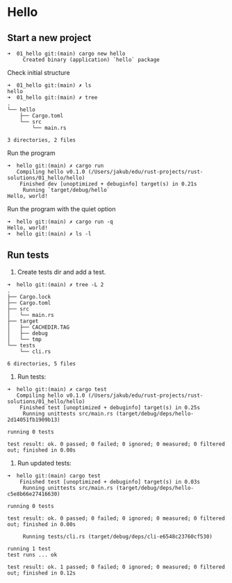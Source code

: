 # Hello

## Start a new project

```shell
➜  01_hello git:(main) cargo new hello
     Created binary (application) `hello` package
```

Check initial structure

```shell
➜  01_hello git:(main) ✗ ls
hello
➜  01_hello git:(main) ✗ tree
.
└── hello
    ├── Cargo.toml
    └── src
        └── main.rs

3 directories, 2 files
```

Run the program

```shell
➜  hello git:(main) ✗ cargo run
   Compiling hello v0.1.0 (/Users/jakub/edu/rust-projects/rust-solutions/01_hello/hello)
    Finished dev [unoptimized + debuginfo] target(s) in 0.21s
     Running `target/debug/hello`
Hello, world!
```

Run the program with the quiet option

```shell
➜  hello git:(main) ✗ cargo run -q
Hello, world!
➜  hello git:(main) ✗ ls -l
```

## Run tests

1. Create tests dir and add a test.

```shell
➜  hello git:(main) ✗ tree -L 2
.
├── Cargo.lock
├── Cargo.toml
├── src
│   └── main.rs
├── target
│   ├── CACHEDIR.TAG
│   ├── debug
│   └── tmp
└── tests
    └── cli.rs

6 directories, 5 files
```

1. Run tests:

```shell
➜  hello git:(main) ✗ cargo test
   Compiling hello v0.1.0 (/Users/jakub/edu/rust-projects/rust-solutions/01_hello/hello)
    Finished test [unoptimized + debuginfo] target(s) in 0.25s
     Running unittests src/main.rs (target/debug/deps/hello-2d14051fb1909b13)

running 0 tests

test result: ok. 0 passed; 0 failed; 0 ignored; 0 measured; 0 filtered out; finished in 0.00s

```

1. Run updated tests:

```shell
➜  hello git:(main) cargo test
    Finished test [unoptimized + debuginfo] target(s) in 0.03s
     Running unittests src/main.rs (target/debug/deps/hello-c5e8b66e27416630)

running 0 tests

test result: ok. 0 passed; 0 failed; 0 ignored; 0 measured; 0 filtered out; finished in 0.00s

     Running tests/cli.rs (target/debug/deps/cli-e6548c23760cf530)

running 1 test
test runs ... ok

test result: ok. 1 passed; 0 failed; 0 ignored; 0 measured; 0 filtered out; finished in 0.12s
```
